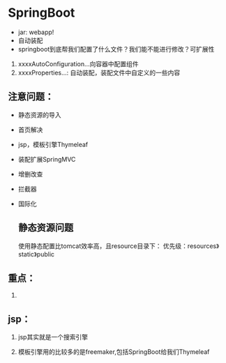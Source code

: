 # SpringBoot

- jar: webapp!
- 自动装配
- springboot到底帮我们配置了什么文件？我们能不能进行修改？可扩展性
1. xxxxAutoConfiguration...向容器中配置组件
2. xxxxProperties...: 自动装配，装配文件中自定义的一些内容

## 注意问题：

- 静态资源的导入
- 首页解决
- jsp，模板引擎Thymeleaf
- 装配扩展SpringMVC
- 增删改查
- 拦截器
- 国际化
  
  ## 静态资源问题
  
  使用静态配置比tomcat效率高，且resource目录下：
  优先级：resources》static》public

## 重点：

1.

## jsp：

1. jsp其实就是一个搜索引擎

2. 模板引擎用的比较多的是freemaker,包括SpringBoot给我们Thymeleaf

